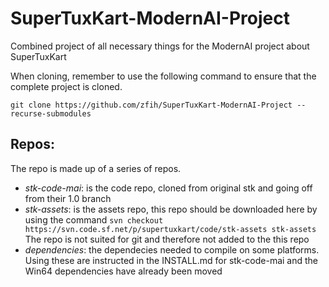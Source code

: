 # SuperTuxKart-ModernAI-Project
Combined project of all necessary things for the ModernAI project about SuperTuxKart

When cloning, remember to use the following command to ensure that the complete
project is cloned.

```git clone https://github.com/zfih/SuperTuxKart-ModernAI-Project --recurse-submodules```

## Repos:
The repo is made up of a series of repos.
- *stk-code-mai*: is the code repo, cloned from original stk and going off from
their 1.0 branch
- *stk-assets*: is the assets repo, this repo should be downloaded here by using
the command
```svn checkout https://svn.code.sf.net/p/supertuxkart/code/stk-assets stk-assets```
The repo is not suited for git and therefore not added to the this repo
- *dependencies*: the dependecies needed to compile on some platforms. Using
these are instructed in the INSTALL.md for stk-code-mai and the Win64
dependencies have already been moved
